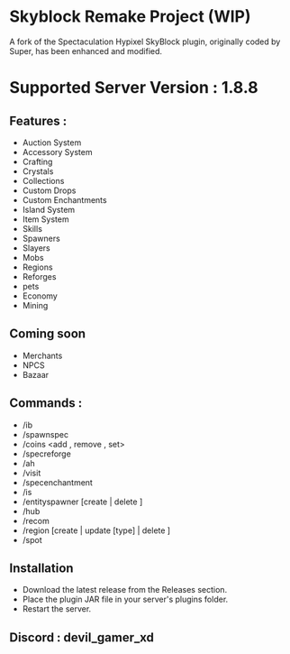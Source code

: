 
# Skyblock Remake Project (WIP)

A fork of the Spectaculation Hypixel SkyBlock plugin, originally coded by Super, has been enhanced and modified.

# Supported Server Version : 1.8.8

## Features :

- Auction System
- Accessory System
- Crafting
- Crystals
- Collections
- Custom Drops
- Custom Enchantments
- Island System
- Item System
- Skills
- Spawners
- Slayers
- Mobs
- Regions
- Reforges
- pets
- Economy
- Mining

## Coming soon
- Merchants
- NPCS
- Bazaar


## Commands :
- /ib
- /spawnspec <name>
- /coins <add , remove , set> <value>
- /specreforge <name>
- /ah
- /visit <name>
- /specenchantment <name> <level>
- /is
- /entityspawner [create <type> | delete <index>]
- /hub
- /recom
- /region [create <name> <type> | update <name> [type] | delete <name>]
- /spot

## Installation
- Download the latest release from the Releases section.
- Place the plugin JAR file in your server's plugins  folder.
- Restart the server.
## Discord : devil_gamer_xd
